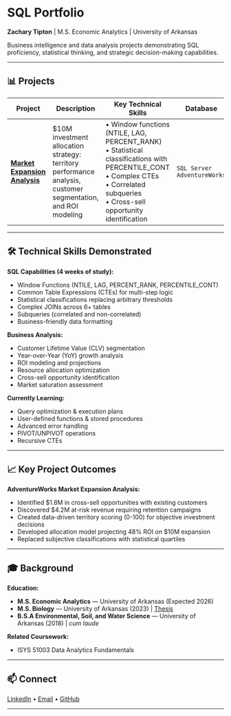 # SQL Portfolio

**Zachary Tipton** | M.S. Economic Analytics | University of Arkansas

Business intelligence and data analysis projects demonstrating SQL proficiency, statistical thinking, and strategic decision-making capabilities.

---

## 📊 Projects

| Project | Description | Key Technical Skills | Database |
|---------|-------------|---------------------|----------|
| **[Market Expansion Analysis](https://github.com/ztipton19/SQL-Portfolio/blob/main/AdventureWorks-Analysis/Full_Analysis.sql)** | $10M investment allocation strategy: territory performance analysis, customer segmentation, and ROI modeling | • Window functions (NTILE, LAG, PERCENT_RANK)<br>• Statistical classifications with PERCENTILE_CONT<br>• Complex CTEs<br>• Correlated subqueries<br>• Cross-sell opportunity identification | `SQL Server` `AdventureWorks` |

---

## 🛠️ Technical Skills Demonstrated

**SQL Capabilities (4 weeks of study):**
- Window Functions (NTILE, LAG, PERCENT_RANK, PERCENTILE_CONT)
- Common Table Expressions (CTEs) for multi-step logic
- Statistical classifications replacing arbitrary thresholds
- Complex JOINs across 6+ tables
- Subqueries (correlated and non-correlated)
- Business-friendly data formatting

**Business Analysis:**
- Customer Lifetime Value (CLV) segmentation
- Year-over-Year (YoY) growth analysis
- ROI modeling and projections
- Resource allocation optimization
- Cross-sell opportunity identification
- Market saturation assessment

**Currently Learning:**
- Query optimization & execution plans
- User-defined functions & stored procedures
- Advanced error handling
- PIVOT/UNPIVOT operations
- Recursive CTEs

---

## 📈 Key Project Outcomes

**AdventureWorks Market Expansion Analysis:**
- Identified $1.8M in cross-sell opportunities with existing customers
- Discovered $4.2M at-risk revenue requiring retention campaigns
- Created data-driven territory scoring (0-100) for objective investment decisions
- Developed allocation model projecting 48% ROI on $10M expansion
- Replaced subjective classifications with statistical quartiles

---

## 🎓 Background

**Education:**
- **M.S. Economic Analytics** — University of Arkansas (Expected 2026)
- **M.S. Biology** — University of Arkansas (2023) | [Thesis](https://scholarworks.uark.edu/etd/5103)
- **B.S.A Environmental, Soil, and Water Science** — University of Arkansas (2018) | *cum laude*

**Related Coursework:**
- ISYS 51003 Data Analytics Fundamentals

---

## 📫 Connect

[LinkedIn](https://linkedin.com/in/ztipton) • [Email](mailto:zacharytipton@gmail.com) • [GitHub](https://github.com/ztipton19)

---
